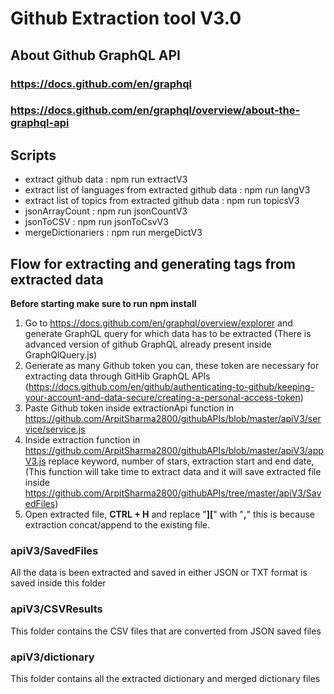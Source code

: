 # Github Extraction tool V3.0

## About Github GraphQL API

### https://docs.github.com/en/graphql

### https://docs.github.com/en/graphql/overview/about-the-graphql-api

## Scripts

- extract github data : npm run extractV3
- extract list of languages from extracted github data : npm run langV3
- extract list of topics from extracted github data : npm run topicsV3
- jsonArrayCount : npm run jsonCountV3
- jsonToCSV : npm run jsonToCsvV3
- mergeDictionariers : npm run mergeDictV3

## Flow for extracting and generating tags from extracted data

**Before starting make sure to run npm install**

1. Go to https://docs.github.com/en/graphql/overview/explorer and generate GraphQL query for which data has to be extracted (There is advanced version of github GraphQL already present inside GraphQlQuery.js)
2. Generate as many Github token you can, these token are necessary for extracting data through GitHib GraphQL APIs (https://docs.github.com/en/github/authenticating-to-github/keeping-your-account-and-data-secure/creating-a-personal-access-token)
3. Paste Github token inside extractionApi function in https://github.com/ArpitSharma2800/githubAPIs/blob/master/apiV3/service/service.js
4. Inside extraction function in https://github.com/ArpitSharma2800/githubAPIs/blob/master/apiV3/appV3.js replace keyword, number of stars, extraction start and end date, (This function will take time to extract data and it will save extracted file inside https://github.com/ArpitSharma2800/githubAPIs/tree/master/apiV3/SavedFiles)
5. Open extracted file, **CTRL + H** and replace "**][**" with "**,**" this is because extraction concat/append to the existing file.

### apiV3/SavedFiles

All the data is been extracted and saved in either JSON or TXT format is saved inside this folder

### apiV3/CSVResults

This folder contains the CSV files that are converted from JSON saved files

### apiV3/dictionary

This folder contains all the extracted dictionary and merged dictionary files
